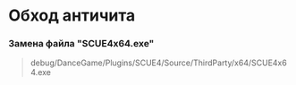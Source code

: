 # Обход античита
### Замена файла "SCUE4x64.exe"
> debug/DanceGame/Plugins/SCUE4/Source/ThirdParty/x64/SCUE4x64.exe
